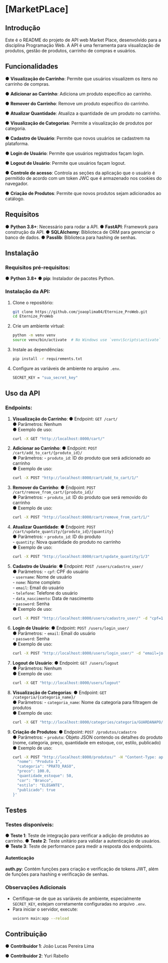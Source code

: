 # [MarketPLace]

## Introdução
Este é o README do projeto de API web Market Place, desenvolvido para a disciplina Programação Web. A API é uma ferramenta para visualização de produtos, gestão de produtos, carrinho de compras e usuários.

## Funcionalidades
● **Visualização do Carrinho**: Permite que usuários visualizem os itens no carrinho de compras.

● **Adicionar ao Carrinho**: Adiciona um produto específico ao carrinho.

● **Remover do Carrinho**: Remove um produto específico do carrinho.

● **Atualizar Quantidade**: Atualiza a quantidade de um produto no carrinho.

● **Visualização de Categorias**: Permite a visualização de produtos por categoria.

● **Cadastro de Usuário**: Permite que novos usuários se cadastrem na plataforma.

● **Login de Usuário**: Permite que usuários registrados façam login.

● **Logout de Usuário**: Permite que usuários façam logout.

● **Controle de acesso**: Controla as seções da aplicação que o usuário é permitido de acordo com um token JWC que é armazenado nos cookies do navegador.

● **Criação de Produtos**: Permite que novos produtos sejam adicionados ao catálogo.

## Requisitos
● **Python 3.8+**: Necessário para rodar a API.
● **FastAPI**: Framework para construção da API.
● **SQLAlchemy**: Biblioteca de ORM para gerenciar o banco de dados.
● **Passlib**: Biblioteca para hashing de senhas.

## Instalação
### Requisitos pré-requisitos:
● **Python 3.8+**
● **pip**: Instalador de pacotes Python.

### Instalação da API:
1. Clone o repositório:
    ```bash
    git clone https://github.com/joaoplima04/Eternize_ProWeb.git
    cd Eternize_ProWeb
    ```
2. Crie um ambiente virtual:
    ```bash
    python -m venv venv
    source venv/bin/activate  # No Windows use `venv\Scripts\activate`
    ```
3. Instale as dependências:
    ```bash
    pip install -r requirements.txt
    ```
4. Configure as variáveis de ambiente no arquivo `.env`.
     ```bash
    SECRET_KEY = "sua_secret_key"
    ```

## Uso da API
### Endpoints:
1. **Visualização do Carrinho**:
    ● Endpoint: `GET /cart/`  
    ● Parâmetros: Nenhum  
    ● Exemplo de uso:
    ```bash
    curl -X GET "http://localhost:8000/cart/"
    ```
    
2. **Adicionar ao Carrinho**:
    ● Endpoint: `POST /cart/add_to_cart/{produto_id}/`  
    ● Parâmetros: 
        - `produto_id`: ID do produto que será adicionado ao carrinho  
    ● Exemplo de uso:
    ```bash
    curl -X POST "http://localhost:8000/cart/add_to_cart/1/"
    ```

3. **Remover do Carrinho**:
    ● Endpoint: `POST /cart/remove_from_cart/{produto_id}/`  
    ● Parâmetros: 
        - `produto_id`: ID do produto que será removido do carrinho  
    ● Exemplo de uso:
    ```bash
    curl -X POST "http://localhost:8000/cart/remove_from_cart/1/"
    ```

4. **Atualizar Quantidade**:
    ● Endpoint: `POST /cart/update_quantity/{produto_id}/{quantity}`  
    ● Parâmetros: 
        - `produto_id`: ID do produto  
        - `quantity`: Nova quantidade do produto no carrinho  
    ● Exemplo de uso:
    ```bash
    curl -X POST "http://localhost:8000/cart/update_quantity/1/3"
    ```

5. **Cadastro de Usuário**:
    ● Endpoint: `POST /users/cadastro_user/`  
    ● Parâmetros: 
        - `cpf`: CPF do usuário  
        - `username`: Nome de usuário  
        - `nome`: Nome completo  
        - `email`: Email do usuário  
        - `telefone`: Telefone do usuário  
        - `data_nascimento`: Data de nascimento  
        - `password`: Senha  
    ● Exemplo de uso:
    ```bash
    curl -X POST "http://localhost:8000/users/cadastro_user/" -d "cpf=12345678900&username=johndoe&nome=John Doe&email=johndoe@example.com&telefone=1234567890&data_nascimento=2000-01-01&password=senha"
    ```

6. **Login de Usuário**:
    ● Endpoint: `POST /users/login_user/`  
    ● Parâmetros: 
        - `email`: Email do usuário  
        - `password`: Senha  
    ● Exemplo de uso:
    ```bash
    curl -X POST "http://localhost:8000/users/login_user/" -d "email=johndoe@example.com&password=senha"
    ```

7. **Logout de Usuário**:
    ● Endpoint: `GET /users/logout`  
    ● Parâmetros: Nenhum  
    ● Exemplo de uso:
    ```bash
    curl -X GET "http://localhost:8000/users/logout"
    ```

8. **Visualização de Categorias**:
    ● Endpoint: `GET /categoria/{categoria_name}/`  
    ● Parâmetros: 
        - `categoria_name`: Nome da categoria para filtragem de produtos  
    ● Exemplo de uso:
    ```bash
    curl -X GET "http://localhost:8000/categories/categoria/GUARDANAPO/"
    ```

9. **Criação de Produtos**:
    ● Endpoint: `POST /produtos/cadastro`  
    ● Parâmetros: 
        - `produto`: Objeto JSON contendo os detalhes do produto (nome, categoria, preço, quantidade em estoque, cor, estilo, publicado)  
    ● Exemplo de uso:
    ```bash
    curl -X POST "http://localhost:8000/produtos/" -H "Content-Type: application/json" -d '{
      "nome": "Produto 1",
      "categoria": "PRATO_RASO",
      "preco": 100.0,
      "quantidade_estoque": 50,
      "cor": "Branco",
      "estilo": "ELEGANTE",
      "publicado": true
    }'
    ```

## Testes
### Testes disponíveis:
● **Teste 1**: Teste de integração para verificar a adição de produtos ao carrinho.
● **Teste 2**: Teste unitário para validar a autenticação de usuários.
● **Teste 3**: Teste de performance para medir a resposta dos endpoints.

#### Autenticação

**auth.py**:
Contém funções para criação e verificação de tokens JWT, além de funções para hashing e verificação de senhas.

### Observações Adicionais
- Certifique-se de que as variáveis de ambiente, especialmente `SECRET_KEY`, estejam corretamente configuradas no arquivo `.env`.
- Para iniciar o servidor, execute:
    ```bash
    uvicorn main:app --reload
    ```

## Contribuição
● **Contribuidor 1**: João Lucas Pereira Lima

● **Contribuidor 2**: Yuri Rabello

